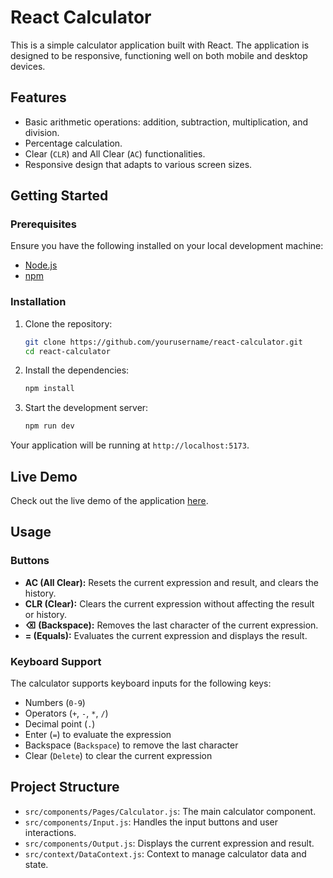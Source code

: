 # React Calculator

This is a simple calculator application built with React. The application is designed to be responsive, functioning well on both mobile and desktop devices. 

## Features

- Basic arithmetic operations: addition, subtraction, multiplication, and division.
- Percentage calculation.
- Clear (`CLR`) and All Clear (`AC`) functionalities.
- Responsive design that adapts to various screen sizes.

## Getting Started

### Prerequisites

Ensure you have the following installed on your local development machine:

- [Node.js](https://nodejs.org/)
- [npm](https://www.npmjs.com/)

### Installation

1. Clone the repository:

    ```sh
    git clone https://github.com/yourusername/react-calculator.git
    cd react-calculator
    ```

2. Install the dependencies:

    ```sh
    npm install
    ```

3. Start the development server:

    ```sh
    npm run dev
    ```

Your application will be running at `http://localhost:5173`.

## Live Demo

Check out the live demo of the application [here](https://calculator-weld-gamma.vercel.app/).

## Usage

### Buttons

- **AC (All Clear):** Resets the current expression and result, and clears the history.
- **CLR (Clear):** Clears the current expression without affecting the result or history.
- **⌫ (Backspace):** Removes the last character of the current expression.
- **= (Equals):** Evaluates the current expression and displays the result.

### Keyboard Support

The calculator supports keyboard inputs for the following keys:

- Numbers (`0-9`)
- Operators (`+`, `-`, `*`, `/`)
- Decimal point (`.`)
- Enter (`=`) to evaluate the expression
- Backspace (`Backspace`) to remove the last character
- Clear (`Delete`) to clear the current expression

## Project Structure

- `src/components/Pages/Calculator.js`: The main calculator component.
- `src/components/Input.js`: Handles the input buttons and user interactions.
- `src/components/Output.js`: Displays the current expression and result.
- `src/context/DataContext.js`: Context to manage calculator data and state.


